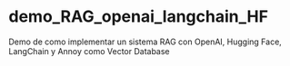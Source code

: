 # demo_RAG_openai_langchain_HF
Demo de como implementar un sistema RAG con OpenAI, Hugging Face, LangChain y Annoy como Vector Database
